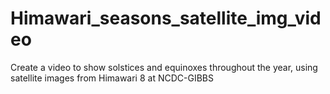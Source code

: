 # Himawari_seasons_satellite_img_video
Create a video to show solstices and equinoxes throughout the year, using satellite images from Himawari 8 at NCDC-GIBBS
